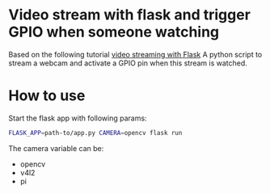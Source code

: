 # Video stream with flask and trigger GPIO when someone watching


Based on the following tutorial [video streaming with Flask](http://blog.miguelgrinberg.com/post/video-streaming-with-flask) A python script to stream a webcam and activate a GPIO pin when this stream is watched.

# How to use

Start the flask app with following params:
```sh
FLASK_APP=path-to/app.py CAMERA=opencv flask run
```
The camera variable can be:
- opencv
- v4l2
- pi
